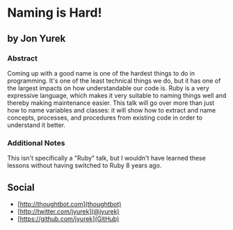 # Naming is Hard! #

## by Jon Yurek ##

### Abstract ###

Coming up with a good name is one of the hardest things to do in programming.
It's one of the least technical things we do, but it has one of the largest
impacts on how understandable our code is. Ruby is a very expressive language,
which makes it very suitable to naming things well and thereby making
maintenance easier. This talk will go over more than just how to name variables
and classes: it will show how to extract and name concepts, processes, and
procedures from existing code in order to understand it better.

### Additional Notes ###

This isn't specifically a "Ruby" talk, but I wouldn't have learned these lessons
without having switched to Ruby 8 years ago.

## Social ##

* [http://thoughtbot.com](thoughtbot)
* [http://twitter.com/jyurek](@jyurek)
* [https://github.com/jyurek](GitHub)
